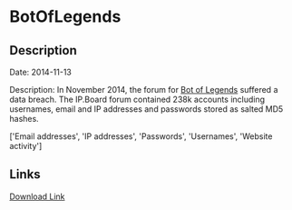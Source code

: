 # BotOfLegends

## Description

Date: 2014-11-13

Description:
In November 2014, the forum for <a href="http://botoflegends.com" target="_blank" rel="noopener">Bot of Legends</a> suffered a data breach. The IP.Board forum contained 238k accounts including usernames, email and IP addresses and passwords stored as salted MD5 hashes.


['Email addresses', 'IP addresses', 'Passwords', 'Usernames', 'Website activity']

## Links

[Download Link](https://link-to.net/1229997/499.3287395924828/dynamic/?r=Ym90b2ZsZWdlbmRzLmNvbQ==)